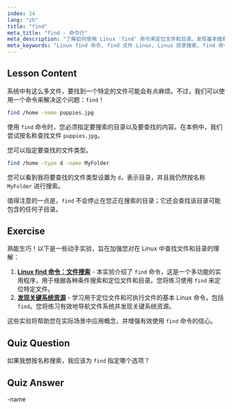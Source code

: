 ```yaml
---
index: 14
lang: "zh"
title: "find"
meta_title: "find - 命令行"
meta_description: "了解如何使用 Linux 'find' 命令来定位文件和目录。发现基本搜索选项并提高您的 Linux 文件管理技能。"
meta_keywords: "Linux find 命令, find 文件 Linux, Linux 目录搜索, find 命令教程, Linux 文件管理, Linux 初学者, Linux 指南"
---
```


## Lesson Content

系统中有这么多文件，要找到一个特定的文件可能会有点麻烦。不过，我们可以使用一个命令来解决这个问题：`find`！

```bash
find /home -name puppies.jpg
```

使用 `find` 命令时，您必须指定要搜索的目录以及要查找的内容。在本例中，我们尝试按名称查找文件 `puppies.jpg`。

您可以指定要查找的文件类型。

```bash
find /home -type d -name MyFolder
```

您可以看到我将要查找的文件类型设置为 `d`，表示目录，并且我仍然按名称 `MyFolder` 进行搜索。

值得注意的一点是，`find` 不会停止在您正在搜索的目录；它还会查找该目录可能包含的任何子目录。

## Exercise

熟能生巧！以下是一些动手实验，旨在加强您对在 Linux 中查找文件和目录的理解：

1. **[Linux find 命令：文件搜索](https://labex.io/zh/labs/linux-linux-find-command-file-searching-219191)** - 本实验介绍了 `find` 命令，这是一个多功能的实用程序，用于根据各种条件搜索和定位文件和目录。您将练习使用 `find` 来定位特定文件。
2. **[发现关键系统资源](https://labex.io/zh/labs/linux-discover-critical-system-resources-388032)** - 学习用于定位文件和可执行文件的基本 Linux 命令，包括 `find`。您将练习有效地导航文件系统并发现关键系统资源。

这些实验将帮助您在实际场景中应用概念，并增强有效使用 `find` 命令的信心。

## Quiz Question

如果我想按名称搜索，我应该为 `find` 指定哪个选项？

## Quiz Answer

-name